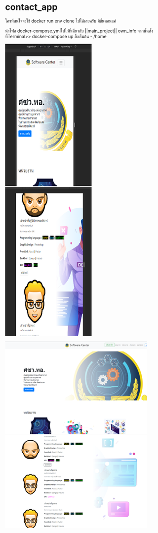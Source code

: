# contact_app

ใครที่สนใจจะใช้ docker run env clone ไปได้เลยครับ มีขั้นตอนแค่

นำไฟล docker-compose.ymlไปไว่ที่เดียวกับ ||main_project|| own_info
จากนั้นสั่งที่Terminal>> docker-compose up
ลิ้งเริ่มต้น - /home

<img width="280" height="460" src="screenshots/Screenshot%202021-05-27%20055723.png"> 
<img width="280" height="480" src="Screenshots/Screenshot%202021-05-27%20055804.png">
</p>
</p>
<img width="460" height="300" src="Screenshots/Screenshot%202021-05-27%20055245.png">
<img width="460" height="300" src="Screenshots/Screenshot%202021-05-27%20055545.png">
</p>
</p>
